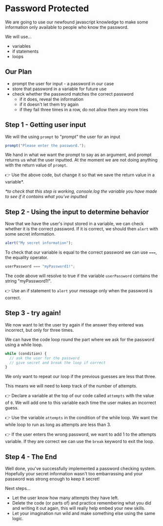 # Password Protected

We are going to use our newfound javascript knowledge to make some information only available to people who know the password.

We will use...

- variables
- if statements
- loops

## Our Plan

- prompt the user for input - a password in our case
- store that password in a variable for future use
- check whether the password matches the correct password
  - if it does, reveal the information
  - if it doesn't let them try again
  - if they fail three times in a row, do not allow them any more tries

## Step 1 - Getting user input

We will the using `prompt` to "prompt" the user for an input

```js
prompt("Please enter the password.");
```

We hand in what we want the prompt to say as an argument, and prompt returns us what the user inputted. At the moment we are not doing anything with the return value of `prompt`.

👉 Use the above code, but change it so that we save the return value in a variable\*.

_\*to check that this step is working, console.log the variable you have made to see if it contains what you've inputted_

## Step 2 - Using the input to determine behavior

Now that we have the user's input stored in a variable, we can check whether it is the correct password. If it is correct, we should then `alert` with some secret information.

```js
alert("My secret information");
```

To check that our variable is equal to the correct password we can use `===`, the equality operator.

```js
userPassword === "myPassword1!";
```

The code above will resolve to true if the variable `userPassword` contains the string "myPassword1!".

👉 Use an if statement to `alert` your message only when the password is correct.

## Step 3 - try again!

We now want to let the user try again if the answer they entered was incorrect, but only for three times.

We can have the code loop round the part where we ask for the password using a while loop.

```js
while (condition) {
  // ask the user for the password
  // give secret and break the loop if correct
}
```

We only want to repeat our loop if the previous guesses are less that three.

This means we will need to keep track of the number of attempts.

👉 Declare a variable at the top of our code called `attempts` with the value of `0`. We will add one to this variable each time the user makes an incorrect guess.

👉 Use the variable `attempts` in the condition of the while loop. We want the while loop to run as long as attempts are less than 3.

👉 If the user enters the wrong password, we want to add 1 to the attempts variable. If they are correct we can use the `break` keyword to exit the loop.

## Step 4 - The End

Well done, you've successfully implemented a password checking system. Hopefully your secret information wasn't too embarrassing and your password was strong enough to keep it secret!

Next steps...

- Let the user know how many attempts they have left.
- Delete the code (or parts of) and practice remembering what you did and writing it out again, this will really help embed your new skills.
- Let your imagination run wild and make something else using the same logic.
